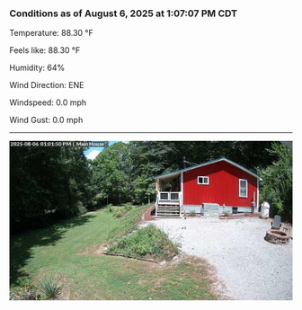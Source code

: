 ### Conditions as of August 6, 2025 at 1:07:07 PM CDT 

Temperature: 88.30 &deg;F

Feels like: 88.30 &deg;F

Humidity: 64%

Wind Direction: ENE

Windspeed: 0.0 mph

Wind Gust: 0.0 mph

---

<img src="./images/latest.jpeg"/>

